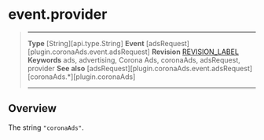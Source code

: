 # event.provider

> --------------------- ------------------------------------------------------------------------------------------
> __Type__              [String][api.type.String]
> __Event__             [adsRequest][plugin.coronaAds.event.adsRequest]
> __Revision__          [REVISION_LABEL](REVISION_URL)
> __Keywords__          ads, advertising, Corona Ads, coronaAds, adsRequest, provider
> __See also__			[adsRequest][plugin.coronaAds.event.adsRequest]
>						[coronaAds.*][plugin.coronaAds]
> --------------------- ------------------------------------------------------------------------------------------

## Overview

The string `"coronaAds"`.
